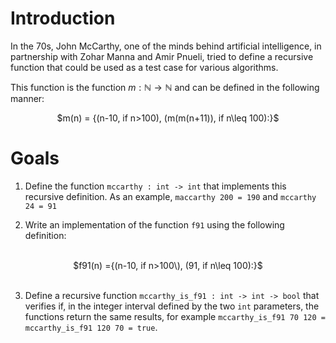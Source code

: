 <script>
MathJax = {
  loader: {load: ['input/asciimath', 'output/chtml']},
  asciimath: {
    delimiters: [['$','$'], ['`','`']]
  }
}
</script>

<script src="https://polyfill.io/v3/polyfill.min.js?features=es6"></script>
<script type="text/javascript" id="MathJax-script" async
  src="https://cdn.jsdelivr.net/npm/mathjax@3/es5/startup.js"></script>

# Introduction

In the 70s, John McCarthy, one of the minds behind artificial intelligence, in partnership with Zohar Manna and Amir Pnueli, tried to define a recursive function that could be used as a test case for various algorithms.

This function is the function $m : \mathbb{N} \to \mathbb{N}$ and can be defined in the following manner:

<center>$m(n) = {(n-10, if n>100), (m(m(n+11)), if n\leq 100):}$</center>

# Goals

1. Define the function `mccarthy : int -> int` that implements this recursive definition. As an example, `maccarthy 200 = 190` and `mccarthy 24 = 91`

2. Write an implementation of the function `f91` using the following definition:
<br />
  <center>$f91(n) ={(n-10, if n>100\), (91, if n\leq 100):}$</center><br />

3. Define a recursive function `mccarthy_is_f91 : int -> int -> bool` that verifies if, in the integer interval defined by the two `int` parameters, the functions return the same results, for example `mccarthy_is_f91 70 120 = mccarthy_is_f91 120 70 = true`.

